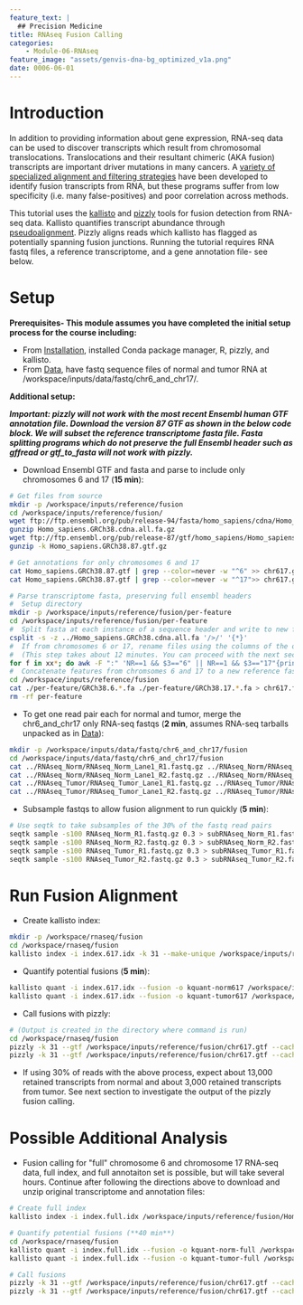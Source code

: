 ```yaml
---
feature_text: |
  ## Precision Medicine
title: RNAseq Fusion Calling
categories:
    - Module-06-RNAseq
feature_image: "assets/genvis-dna-bg_optimized_v1a.png"
date: 0006-06-01
---
```


# Introduction

In addition to providing information about gene expression, RNA-seq data can be used to discover transcripts which result from chromosomal translocations. Translocations and their resultant chimeric (AKA fusion) transcripts are important driver mutations in many cancers. A [variety of specialized alignment and filtering strategies](https://www.ncbi.nlm.nih.gov/pubmed/27485475) have been developed to identify fusion transcripts from RNA, but these programs suffer from low specificity (i.e. many false-positives) and poor correlation across methods.

This tutorial uses the [kallisto](https://pachterlab.github.io/kallisto/about) and [pizzly](https://github.com/pmelsted/pizzly) tools for fusion detection from RNA-seq data. Kallisto quantifies transcript abundance through [pseudoalignment](http://tinyheero.github.io/2015/09/02/pseudoalignments-kallisto.html). Pizzly aligns reads which kallisto has flagged as potentially spanning fusion junctions. Running the tutorial requires RNA fastq files, a reference transcriptome, and a gene annotation file- see below.

# Setup

**Prerequisites- This module assumes you have completed the initial setup process for the course including:**
- From [Installation](http://pmbio.org/module-01-setup/0001/04/01/Software_Installation/), installed Conda package manager, R, pizzly, and kallisto.
- From [Data](http://127.0.0.1:4000/module-02-inputs/0002/05/01/Data/), have fastq sequence files of normal and tumor RNA at /workspace/inputs/data/fastq/chr6_and_chr17/. 

**Additional setup:**

**_Important: pizzly will not work with the most recent Ensembl human GTF annotation file. Download the version 87 GTF as shown in the below code block. We will subset the reference transcriptome fasta file. Fasta splitting programs which do not preserve the full Ensembl header such as gffread or gtf_to_fasta will not work with pizzly._**

- Download Ensembl GTF and fasta and parse to include only chromosomes 6 and 17 (**15 min**): 

```bash
# Get files from source
mkdir -p /workspace/inputs/reference/fusion
cd /workspace/inputs/reference/fusion/
wget ftp://ftp.ensembl.org/pub/release-94/fasta/homo_sapiens/cdna/Homo_sapiens.GRCh38.cdna.all.fa.gz
gunzip Homo_sapiens.GRCh38.cdna.all.fa.gz       
wget ftp://ftp.ensembl.org/pub/release-87/gtf/homo_sapiens/Homo_sapiens.GRCh38.87.gtf.gz
gunzip -k Homo_sapiens.GRCh38.87.gtf.gz

# Get annotations for only chromosomes 6 and 17
cat Homo_sapiens.GRCh38.87.gtf | grep --color=never -w "^6" >> chr617.gtf
cat Homo_sapiens.GRCh38.87.gtf | grep --color=never -w "^17">> chr617.gtf 

# Parse transcriptome fasta, preserving full ensembl headers
#  Setup directory
mkdir -p /workspace/inputs/reference/fusion/per-feature
cd /workspace/inputs/reference/fusion/per-feature
#  Split fasta at each instance of a sequence header and write to new file
csplit -s -z ../Homo_sapiens.GRCh38.cdna.all.fa '/>/' '{*}'
#  If from chromosomes 6 or 17, rename files using the columns of the original ensemble header
#  (This step takes about 12 minutes. You can proceed with the next section in /workspace/inputs/data/fastq/chr6_and_chr17)
for f in xx*; do awk -F ":" 'NR==1 && $3=="6" || NR==1 && $3=="17"{print $2 "." $3 "." $4 "." $5}' $f | xargs -I{} mv $f {}.fa; done
#  Concatenate features from chromsomes 6 and 17 to a new reference fasta  
cd /workspace/inputs/reference/fusion
cat ./per-feature/GRCh38.6.*.fa ./per-feature/GRCh38.17.*.fa > chr617.fa
rm -rf per-feature
```

- To get one read pair each for normal and tumor, merge the chr6_and_chr17 only RNA-seq fastqs (**2 min**, assumes RNA-seq tarballs unpacked as in [Data](https://pmbio.org/module-02-inputs/0002/05/01/Data/)):
```bash
mkdir -p /workspace/inputs/data/fastq/chr6_and_chr17/fusion
cd /workspace/inputs/data/fastq/chr6_and_chr17/fusion
cat ../RNAseq_Norm/RNAseq_Norm_Lane1_R1.fastq.gz ../RNAseq_Norm/RNAseq_Norm_Lane2_R1.fastq.gz > RNAseq_Norm_R1.fastq.gz
cat ../RNAseq_Norm/RNAseq_Norm_Lane1_R2.fastq.gz ../RNAseq_Norm/RNAseq_Norm_Lane2_R2.fastq.gz > RNAseq_Norm_R2.fastq.gz
cat ../RNAseq_Tumor/RNAseq_Tumor_Lane1_R1.fastq.gz ../RNAseq_Tumor/RNAseq_Tumor_Lane2_R1.fastq.gz > RNAseq_Tumor_R1.fastq.gz
cat ../RNAseq_Tumor/RNAseq_Tumor_Lane1_R2.fastq.gz ../RNAseq_Tumor/RNAseq_Tumor_Lane2_R2.fastq.gz > RNAseq_Tumor_R2.fastq.gz
```

- Subsample fastqs to allow fusion alignment to run quickly (**5 min**):
```bash
# Use seqtk to take subsamples of the 30% of the fastq read pairs  
seqtk sample -s100 RNAseq_Norm_R1.fastq.gz 0.3 > subRNAseq_Norm_R1.fastq.gz
seqtk sample -s100 RNAseq_Norm_R2.fastq.gz 0.3 > subRNAseq_Norm_R2.fastq.gz
seqtk sample -s100 RNAseq_Tumor_R1.fastq.gz 0.3 > subRNAseq_Tumor_R1.fastq.gz
seqtk sample -s100 RNAseq_Tumor_R2.fastq.gz 0.3 > subRNAseq_Tumor_R2.fastq.gz
```

# Run Fusion Alignment 
- Create kallisto index:

```bash
mkdir -p /workspace/rnaseq/fusion
cd /workspace/rnaseq/fusion
kallisto index -i index.617.idx -k 31 --make-unique /workspace/inputs/reference/fusion/chr617.fa
```

- Quantify potential fusions (**5 min**):

```bash
kallisto quant -i index.617.idx --fusion -o kquant-norm617 /workspace/inputs/data/fastq/chr6_and_chr17/fusion/subRNAseq_Norm_R1.fastq.gz /workspace/inputs/data/fastq/chr6_and_chr17/fusion/subRNAseq_Norm_R2.fastq.gz
kallisto quant -i index.617.idx --fusion -o kquant-tumor617 /workspace/inputs/data/fastq/chr6_and_chr17/fusion/subRNAseq_Tumor_R1.fastq.gz /workspace/inputs/data/fastq/chr6_and_chr17/fusion/subRNAseq_Tumor_R2.fastq.gz
```

- Call fusions with pizzly:

```bash
# (Output is created in the directory where command is run)
cd /workspace/rnaseq/fusion
pizzly -k 31 --gtf /workspace/inputs/reference/fusion/chr617.gtf --cache index-norm617.cache.txt --align-score 2 --insert-size 400 --fasta /workspace/inputs/reference/fusion/chr617.fa --output norm-fuse617 kquant-norm617/fusion.txt
pizzly -k 31 --gtf /workspace/inputs/reference/fusion/chr617.gtf --cache index-tumor617.cache.txt --align-score 2 --insert-size 400 --fasta /workspace/inputs/reference/fusion/chr617.fa --output tumor-fuse617 kquant-tumor617/fusion.txt
```

- If using 30% of reads with the above process, expect about 13,000 retained transcripts from normal and about 3,000 retained transcripts from tumor. See next section to investigate the output of the pizzly fusion calling.

# Possible Additional Analysis
- Fusion calling for "full" chromosome 6 and chromosome 17 RNA-seq data, full index, and full annotaiton set is possible, but will take several hours. Continue after following the directions above to download and unzip original transcriptome and annotation files:

```bash
# Create full index
kallisto index -i index.full.idx /workspace/inputs/reference/fusion/Homo_sapiens.GRCh38.cdna.all.fa

# Quantify potential fusions (**40 min**)
cd /workspace/rnaseq/fusion
kallisto quant -i index.full.idx --fusion -o kquant-norm-full /workspace/inputs/data/fastq/chr6_and_chr17/fusion/RNAseq_Norm_R1.fastq.gz /workspace/inputs/data/fastq/chr6_and_chr17/fusion/RNAseq_Norm_R2.fastq.gz
kallisto quant -i index.full.idx --fusion -o kquant-tumor-full /workspace/inputs/data/fastq/chr6_and_chr17/fusion/RNAseq_Tumor_R1.fastq.gz /workspace/inputs/data/fastq/chr6_and_chr17/fusion/RNAseq_Tumor_R2.fastq.gz

# Call fusions
pizzly -k 31 --gtf /workspace/inputs/reference/fusion/chr617.gtf --cache index-full-norm.cache.txt --align-score 2 --insert-size 400 --fasta /workspace/inputs/reference/fusion/chr617.fa --output norm-full kquant-norm-full/fusion.txt
pizzly -k 31 --gtf /workspace/inputs/reference/fusion/chr617.gtf --cache index-full-tumor.cache.txt --align-score 2 --insert-size 400 --fasta /workspace/inputs/reference/fusion/chr617.fa --output tumor-full kquant-tumor-full/fusion.txt
```



